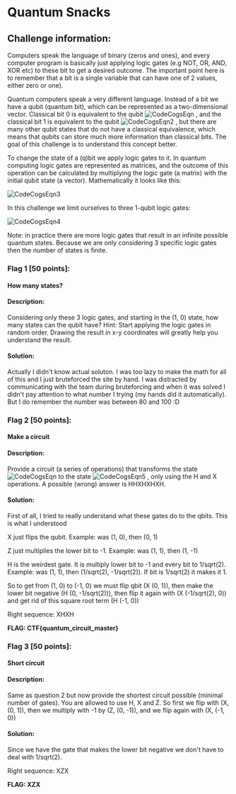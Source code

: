 # Quantum Snacks

## Challenge information:
   Computers speak the language of binary (zeros and ones), and every computer program is basically just applying logic gates (e.g NOT, OR, AND, XOR etc) to these bit to get a desired outcome. The important point here is to remember that a bit is a single variable that can have one of 2 values, either zero or one).
   
   Quantum computers speak a very different language. Instead of a bit we have a qubit (quantum bit), which can be represented as a two-dimensional vector. Classical bit 0 is equivalent to the qubit  ![CodeCogsEqn](https://user-images.githubusercontent.com/17177071/127027324-55d8c329-a9ba-430b-aacc-1fdb7636e81d.png)
, and the classical bit 1 is equivalent to the qubit  ![CodeCogsEqn2](https://user-images.githubusercontent.com/17177071/127027356-a3eec64c-cac9-44cb-aa98-e11144bcbcc7.png)
, but there are many other qubit states that do not have a classical equivalence, which means that qubits can store much more information than classical bits. The goal of this challenge is to understand this concept better.

   To change the state of a (q)bit we apply logic gates to it. In quantum computing logic gates are represented as matrices, and the outcome of this operation can be calculated by multiplying the logic gate (a matrix) with the initial qubit state (a vector). Mathematically it looks like this:
   
   ![CodeCogsEqn3](https://user-images.githubusercontent.com/17177071/127027509-84063b87-c3c7-4a62-b0fe-5b5105b7d339.png)
   
   In this challenge we limit ourselves to three 1-qubit logic gates:
   
   ![CodeCogsEqn4](https://user-images.githubusercontent.com/17177071/127027551-638b48a2-0429-4b82-b02e-58d69d1a8fc0.png)

   Note: in practice there are more logic gates that result in an infinite possible quantum states. Because we are only considering 3 specific logic gates then the number of states is finite.

### Flag 1 [50 points]:
####   How many states?

####   Description:
  Considering only these 3 logic gates, and starting in the (1, 0) state, how many states can the qubit have? Hint: Start applying the logic gates in random order. Drawing the result in x-y coordinates will greatly help you understand the result. 

####   Solution:
  Actually I didn't know actual soluton. I was too lazy to make the math for all of this and I just bruteforced the site by hand. 
  I was distracted by communicating with the team during bruteforcing and when it was solved I didn't pay attention to what number I trying (my hands did it automatically).
  But I do remember the number was between 80 and 100 :D

### Flag 2 [50 points]:
####   Make a circuit

####   Description:
  Provide a circuit (a series of operations) that transforms the state ![CodeCogsEqn](https://user-images.githubusercontent.com/17177071/127027624-fbc23c5d-931b-46e9-af3c-ab6c3954114f.png)
 to the state ![CodeCogsEqn5](https://user-images.githubusercontent.com/17177071/127027642-c5b8afde-12dd-4bc0-945d-593f23199e8b.png)
, only using the H and X operations. A possible (wrong) answer is HHXHXHXH.

####   Solution:
  First of all, I tried to really understand what these gates do to the qbits. This is what I understood
     
 X just flips the qubit. Example: was (1, 0), then (0, 1)
    
 Z just multiplies the lower bit to -1. Example: was (1, 1), then (1, -1)
     
 H is the weirdest gate. It is multiply lower bit to -1 and every bit to 1/sqrt(2). Example: was (1, 1), then (1/sqrt(2), -1/sqrt(2)). If bit is 1/sqrt(2) it makes it 1.
  
  So to get from (1, 0) to (-1, 0) we must flip qbit (X (0, 1)), then make the lower bit negative (H (0, -1/sqrt(2))), then flip it again with (X (-1/sqrt(2), 0)) and get rid of this square root term (H (-1, 0))

  Right sequence: XHXH
  
  **FLAG: CTF{quantum_circuit_master}**


### Flag 3 [50 points]:
####   Short circuit
   
####   Description:
  Same as question 2 but now provide the shortest circuit possible (minimal number of gates). You are allowed to use H, X and Z.
  So first we flip with (X, (0, 1)), then we multiply with -1 by (Z, (0, -1)), and we flip again with (X, (-1, 0))

####   Solution:
  Since we have the gate that makes the lower bit negative we don't have to deal with 1/sqrt(2). 

  Right sequence: XZX
  
  **FLAG: XZX**
